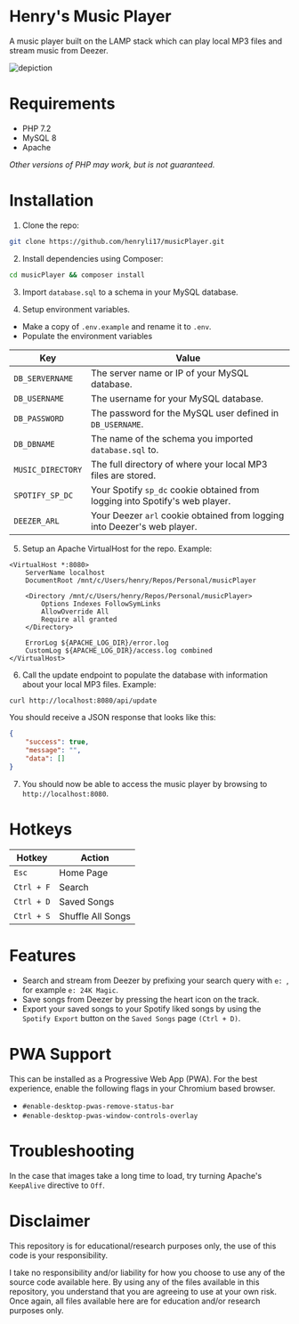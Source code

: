 # Henry's Music Player
A music player built on the LAMP stack which can play local MP3 files and stream music from Deezer.

![depiction](https://user-images.githubusercontent.com/44710606/130645428-a70ddf29-384b-44ea-88c2-7b2785fa67f7.png)

# Requirements
- PHP 7.2
- MySQL 8
- Apache

*Other versions of PHP may work, but is not guaranteed.*

# Installation

1. Clone the repo:
```bash
git clone https://github.com/henryli17/musicPlayer.git
```

2. Install dependencies using Composer:
```bash
cd musicPlayer && composer install
```

3. Import `database.sql` to a schema in your MySQL database.

4. Setup environment variables.
- Make a copy of `.env.example` and rename it to `.env`.
- Populate the environment variables

| Key | Value |
| ----------- | ----------- |
| `DB_SERVERNAME` | The server name or IP of your MySQL database. |
| `DB_USERNAME` | The username for your MySQL database. |
| `DB_PASSWORD` | The password for the MySQL user defined in `DB_USERNAME`. |
| `DB_DBNAME` | The name of the schema you imported `database.sql` to. |
| `MUSIC_DIRECTORY` | The full directory of where your local MP3 files are stored. |
| `SPOTIFY_SP_DC` | Your Spotify `sp_dc` cookie obtained from logging into Spotify's web player. |
| `DEEZER_ARL` | Your Deezer `arl` cookie obtained from logging into Deezer's web player. |

5. Setup an Apache VirtualHost for the repo. Example:
```
<VirtualHost *:8080>
	ServerName localhost
	DocumentRoot /mnt/c/Users/henry/Repos/Personal/musicPlayer

	<Directory /mnt/c/Users/henry/Repos/Personal/musicPlayer>
		Options Indexes FollowSymLinks
		AllowOverride All
		Require all granted
	</Directory>

	ErrorLog ${APACHE_LOG_DIR}/error.log
	CustomLog ${APACHE_LOG_DIR}/access.log combined
</VirtualHost>
```

6. Call the update endpoint to populate the database with information about your local MP3 files. Example:
```bash
curl http://localhost:8080/api/update
```

You should receive a JSON response that looks like this:
```json
{
	"success": true,
	"message": "",
	"data": []
}
```

7. You should now be able to access the music player by browsing to `http://localhost:8080`.

# Hotkeys

| Hotkey | Action |
| ----------- | ----------- |
| `Esc` | Home Page |
| `Ctrl + F` | Search |
| `Ctrl + D` | Saved Songs |
| `Ctrl + S` | Shuffle All Songs |

# Features
- Search and stream from Deezer by prefixing your search query with `e: `, for example `e: 24K Magic`.
- Save songs from Deezer by pressing the heart icon on the track.
- Export your saved songs to your Spotify liked songs by using the `Spotify Export` button on the `Saved Songs` page `(Ctrl + D)`.

# PWA Support
This can be installed as a Progressive Web App (PWA). For the best experience, enable the following flags in your Chromium based browser.
- `#enable-desktop-pwas-remove-status-bar`
- `#enable-desktop-pwas-window-controls-overlay`

# Troubleshooting
In the case that images take a long time to load, try turning Apache's `KeepAlive` directive to `Off`.

# Disclaimer
This repository is for educational/research purposes only, the use of this code is your responsibility.

I take no responsibility and/or liability for how you choose to use any of the source code available here. By using any of the files available in this repository, you understand that you are agreeing to use at your own risk. Once again, all files available here are for education and/or research purposes only.
